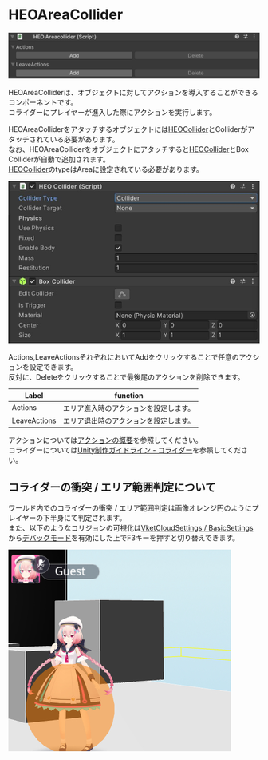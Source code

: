 # HEOAreaCollider

![HEOAreaCollider](img/HEOAreaCollider.jpg)

HEOAreaColliderは、オブジェクトに対してアクションを導入することができるコンポーネントです。<br/>
コライダーにプレイヤーが進入した際にアクションを実行します。

HEOAreaColliderをアタッチするオブジェクトには[HEOCollider](./HEOCollider.md)とColliderがアタッチされている必要があります。<br>
なお、HEOAreaColliderをオブジェクトにアタッチすると[HEOCollider](./HEOCollider.md)とBox Colliderが自動で追加されます。<br>
[HEOCollider](./HEOCollider.md)のtypeはAreaに設定されている必要があります。

![HEOCollider](img/HEOCollider_1.jpg)

Actions,LeaveActionsそれぞれにおいてAddをクリックすることで任意のアクションを設定できます。<br>
反対に、Deleteをクリックすることで最後尾のアクションを削除できます。

|  Label |  function  |
| ----   | ---- |
| Actions | エリア進入時のアクションを設定します。 |
| LeaveActions | エリア退出時のアクションを設定します。 |

アクションについては[アクションの概要](../Actions/ActionsOverview.md)を参照してください。<br>
コライダーについては[Unity制作ガイドライン - コライダー](../WorldMakingGuide/UnityGuidelines.md)を参照してください。

## コライダーの衝突 / エリア範囲判定について

ワールド内でのコライダーの衝突 / エリア範囲判定は画像オレンジ円のようにプレイヤーの下半身にて判定されます。<br>
また、以下のようなコリジョンの可視化は[VketCloudSettings / BasicSettings](../VketCloudSettings/BasicSettings.md)から[デバッグモード](../WorldEditingTips/DebugMode.md#f3)を有効にした上でF3キーを押すと切り替えできます。

![HEOCollider_2](img/HEOCollider_2.jpg)

